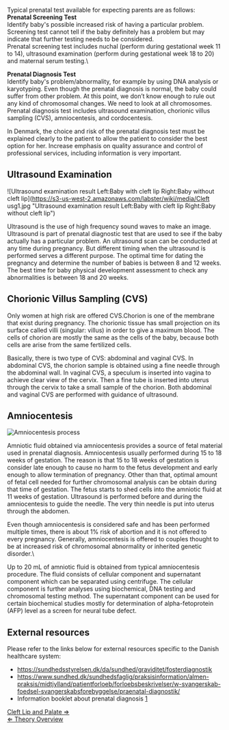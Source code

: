 Typical prenatal test available for expecting parents are as follows:\
 **Prenatal Screening Test**\
Identify baby's possible increased risk of having a particular problem.
Screening test cannot tell if the baby definitely has a problem but may
indicate that further testing needs to be considered.\
Prenatal screening test includes nuchal (perform during gestational week
11 to 14), ultrasound examination (perform during gestational week 18 to
20) and maternal serum testing.\

**Prenatal Diagnosis Test**\
Identify baby's problem/abnormality, for example by using DNA analysis
or karyotyping. Even though the prenatal diagnosis is normal, the baby
could suffer from other problem. At this point, we don’t know enough to
rule out any kind of chromosomal changes. We need to look at all
chromosomes.\
Prenatal diagnosis test includes ultrasound examination, chorionic
villus sampling (CVS), amniocentesis, and cordocentesis.

In Denmark, the choice and risk of the prenatal diagnosis test must be
explained clearly to the patient to allow the patient to consider the
best option for her. Increase emphasis on quality assurance and control
of professional services, including information is very important.

Ultrasound Examination
----------------------

![Ultrasound examination result Left:Baby with cleft lip Right:Baby without cleft lip](https://s3-us-west-2.amazonaws.com/labster/wiki/media/Cleft usg1.jpg "Ultrasound examination result Left:Baby with cleft lip Right:Baby without cleft lip")

Ultrasound is the use of high frequency sound waves to make an image.
Ultrasound is part of prenatal diagnostic test that are used to see if
the baby actually has a particular problem. An ultrasound scan can be
conducted at any time during pregnancy. But different timing when the
ultrasound is performed serves a different purpose. The optimal time for
dating the pregnancy and determine the number of babies is between 8 and
12 weeks. The best time for baby physical development assessment to
check any abnormalities is between 18 and 20 weeks.

Chorionic Villus Sampling (CVS)
-------------------------------

Only women at high risk are offered CVS.Chorion is one of the membrane
that exist during pregnancy. The chorionic tissue has small projection
on its surface called villi (singular: villus) in order to give a
maximum blood. The cells of chorion are mostly the same as the cells of
the baby, because both cells are arise from the same fertilized cells.

Basically, there is two type of CVS: abdominal and vaginal CVS. In
abdominal CVS, the chorion sample is obtained using a fine needle
through the abdominal wall. In vaginal CVS, a speculum is inserted into
vagina to achieve clear view of the cervix. Then a fine tube is inserted
into uterus through the cervix to take a small sample of the chorion.
Both abdominal and vaginal CVS are performed with guidance of
ultrasound.

Amniocentesis
-------------

![Amniocentesis process](https://s3-us-west-2.amazonaws.com/labster/wiki/media/Amniocentesis.jpg "Amniocentesis process")

Amniotic fluid obtained via amniocentesis provides a source of fetal
material used in prenatal diagnosis. Amniocentesis usually performed
during 15 to 18 weeks of gestation. The reason is that 15 to 18 weeks of
gestation is consider late enough to cause no harm to the fetus
development and early enough to allow termination of pregnancy. Other
than that, optimal amount of fetal cell needed for further chromosomal
analysis can be obtain during that time of gestation. The fetus starts
to shed cells into the amniotic fluid at 11 weeks of gestation.
Ultrasound is performed before and during the amniocentesis to guide the
needle. The very thin needle is put into uterus through the abdomen.

Even though amniocentesis is considered safe and has been performed
multiple times, there is about 1% risk of abortion and it is not offered
to every pregnancy. Generally, amniocentesis is offered to couples
thought to be at increased risk of chromosomal abnormality or inherited
genetic disorder.\

Up to 20 mL of amniotic fluid is obtained from typical amniocentesis
procedure. The fluid consists of cellular component and supernatant
component which can be separated using centrifuge. The cellular
component is further analyses using biochemical, DNA testing and
chromosomal testing method. The supernatant component can be used for
certain biochemical studies mostly for determination of
alpha-fetoprotein (AFP) level as a screen for neural tube defect.

External resources
------------------

Please refer to the links below for external resources specific to the
Danish healthcare system:

-   <https://sundhedsstyrelsen.dk/da/sundhed/graviditet/fosterdiagnostik>
-   <https://www.sundhed.dk/sundhedsfaglig/praksisinformation/almen-praksis/midtjylland/patientforloeb/forloebsbeskrivelser/w-svangerskab-foedsel-svangerskabsforebyggelse/praenatal-diagnostik/>
-   Information booklet about prenatal diagnosis
    [1](http://sundhedsstyrelsen.dk/publ/Publ2004/Informeret_valg.pdf)

[ Cleft Lip and Palate ⇒](/wiki/Cleft_Lip_and_Palate "wikilink")\
[ ⇐ Theory Overview](/wiki/Cytogenetics "wikilink")

